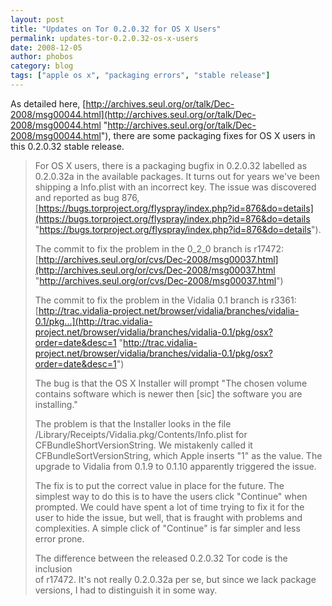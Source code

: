 ```yaml
---
layout: post
title: "Updates on Tor 0.2.0.32 for OS X Users"
permalink: updates-tor-0.2.0.32-os-x-users
date: 2008-12-05
author: phobos
category: blog
tags: ["apple os x", "packaging errors", "stable release"]
---
```


As detailed here, [http://archives.seul.org/or/talk/Dec-2008/msg00044.html](http://archives.seul.org/or/talk/Dec-2008/msg00044.html "http://archives.seul.org/or/talk/Dec-2008/msg00044.html"), there are some packaging fixes for OS X users in this 0.2.0.32 stable release.

> For OS X users, there is a packaging bugfix in 0.2.0.32 labelled as  
> 0.2.0.32a in the available packages. It turns out for years we've been  
> shipping a Info.plist with an incorrect key. The issue was discovered  
> and reported as bug 876,  
> [https://bugs.torproject.org/flyspray/index.php?id=876&do=details](https://bugs.torproject.org/flyspray/index.php?id=876&do=details "https://bugs.torproject.org/flyspray/index.php?id=876&do=details").
> 
> The commit to fix the problem in the 0\_2\_0 branch is r17472:  
> [http://archives.seul.org/or/cvs/Dec-2008/msg00037.html](http://archives.seul.org/or/cvs/Dec-2008/msg00037.html "http://archives.seul.org/or/cvs/Dec-2008/msg00037.html")
> 
> The commit to fix the problem in the Vidalia 0.1 branch is r3361:  
> [http://trac.vidalia-project.net/browser/vidalia/branches/vidalia-0.1/pkg...](http://trac.vidalia-project.net/browser/vidalia/branches/vidalia-0.1/pkg/osx?order=date&desc=1 "http://trac.vidalia-project.net/browser/vidalia/branches/vidalia-0.1/pkg/osx?order=date&desc=1")
> 
> The bug is that the OS X Installer will prompt "The chosen volume  
> contains software which is newer then [sic] the software you are  
> installing."
> 
> The problem is that the Installer looks in the file  
> /Library/Receipts/Vidalia.pkg/Contents/Info.plist for  
> CFBundleShortVersionString. We mistakenly called it  
> CFBundleSortVersionString, which Apple inserts "1" as the value. The  
> upgrade to Vidalia from 0.1.9 to 0.1.10 apparently triggered the issue.
> 
> The fix is to put the correct value in place for the future. The  
> simplest way to do this is to have the users click "Continue" when  
> prompted. We could have spent a lot of time trying to fix it for the  
> user to hide the issue, but well, that is fraught with problems and  
> complexities. A simple click of "Continue" is far simpler and less  
> error prone.
> 
> The difference between the released 0.2.0.32 Tor code is the inclusion  
> of r17472. It's not really 0.2.0.32a per se, but since we lack package  
> versions, I had to distinguish it in some way.
